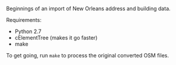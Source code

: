 Beginnings of an import of New Orleans address and building data.

Requirements:

* Python 2.7
* cElementTree (makes it go faster)
* make

To get going, run `make` to process the original converted OSM files.
